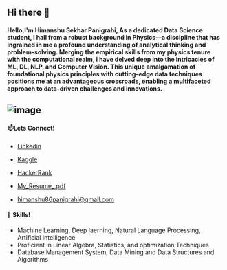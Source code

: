 ## Hi there 👋
#### Hello,I'm Himanshu Sekhar Panigrahi, As a dedicated Data Science student, I hail from a robust background in Physics—a discipline that has ingrained in me a profound understanding of analytical thinking and problem-solving. Merging the empirical skills from my physics tenure with the computational realm, I have delved deep into the intricacies of ML, DL, NLP, and Computer Vision. This unique amalgamation of foundational physics principles with cutting-edge data techniques positions me at an advantageous crossroads, enabling a multifaceted approach to data-driven challenges and innovations.
## ![image](https://github.com/himanshu9178/himanshu9178/assets/118620631/5565d890-c0d1-4d12-8910-cfe2dad7985c)
#### 📫Lets Connect!
- [Linkedin](https://www.linkedin.com/in/himanshu-sekhar-panigrahi-4830a4255/)
- [Kaggle](https://www.kaggle.com/himanshupanigrahi)
- [HackerRank](https://www.hackerrank.com/himanshu86panig1)
- [My_Resume_.pdf](https://github.com/himanshu9178/himanshu9178/files/12316260/My_Resume_.pdf)

- himanshu86panigrahi@gmail.com
#### 🧰 Skills!
- Machine Learning, Deep laerning, Natural Language Processing, Artificial Intelligence
- Proficient in Linear Algebra, Statistics, and optimization Techniques
- Database Management System, Data Mining and Data Structures and Algorithms
